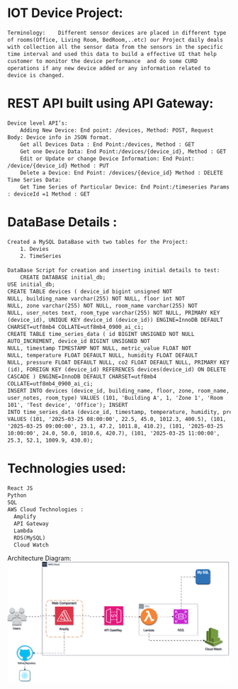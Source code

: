 # IOT Device Project:
	Terminology:	Different sensor devices are placed in different type of rooms(Office, Living Room, BedRoom,..etc) our Project daily deals with collection all the sensor data from the sensors in the specific time interval and used this data to build a effective UI that help customer to monitor the device performance  and do some CURD operations if any new device added or any information related to device is changed.

# REST API built using API Gateway:
	Device level API’s:
		Adding New Device: End point: /devices, Method: POST, Request Body: Device info in JSON format.
		Get all Devices Data : End Point:/devices, Method : GET
		Get one Device Data: End Point:/devices/{device_id}, Method : GET
		Edit or Update or change Device Information: End Point: /device/{device_id} Method : PUT
		Delete a Device: End Point: /devices/{device_id} Method : DELETE
	Time Series Data:
		Get Time Series of Particular Device: End Point:/timeseries Params : deviceId =1 Method : GET



# DataBase Details :
	Created a MySQL DataBase with two tables for the Project:
		1. Devies
		2. TimeSeries

	DataBase Script for creation and inserting initial details to test:
		CREATE DATABASE initial_db;
    USE initial_db;
    CREATE TABLE devices ( device_id bigint unsigned NOT NULL, building_name varchar(255) NOT NULL, floor int NOT NULL, zone varchar(255) NOT NULL, room_name varchar(255) NOT NULL, user_notes text, room_type varchar(255) NOT NULL, PRIMARY KEY (device_id), UNIQUE KEY device_id (device_id)) ENGINE=InnoDB DEFAULT CHARSET=utf8mb4 COLLATE=utf8mb4_0900_ai_ci;
    CREATE TABLE time_series_data ( id BIGINT UNSIGNED NOT NULL AUTO_INCREMENT, device_id BIGINT UNSIGNED NOT NULL, timestamp TIMESTAMP NOT NULL, metric_value FLOAT NOT NULL, temperature FLOAT DEFAULT NULL, humidity FLOAT DEFAULT NULL, pressure FLOAT DEFAULT NULL, co2 FLOAT DEFAULT NULL, PRIMARY KEY (id), FOREIGN KEY (device_id) REFERENCES devices(device_id) ON DELETE CASCADE ) ENGINE=InnoDB DEFAULT CHARSET=utf8mb4 COLLATE=utf8mb4_0900_ai_ci;
    INSERT INTO devices (device_id, building_name, floor, zone, room_name, user_notes, room_type) VALUES (101, 'Building A', 1, 'Zone 1', 'Room 101', 'Test device', 'Office'); INSERT INTO time_series_data (device_id, timestamp, temperature, humidity, pressure, co2) VALUES (101, '2025-03-25 08:00:00', 22.5, 45.0, 1012.3, 400.5), (101, '2025-03-25 09:00:00', 23.1, 47.2, 1011.8, 410.2), (101, '2025-03-25 10:00:00', 24.0, 50.0, 1010.6, 420.7), (101, '2025-03-25 11:00:00', 25.3, 52.1, 1009.9, 430.0);

	
# Technologies used:
	React JS
	Python
	SQL
	AWS Cloud Technologies :
      Amplify
      API Gateway
      Lambda
      RDS(MySQL)
      Cloud Watch



Architecture Diagram:
      ![alt text](iot_Device_Architecture.drawio.png)







